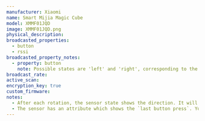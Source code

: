 ```yaml
---
manufacturer: Xiaomi
name: Smart Mijia Magic Cube
model: XMMF01JQD
image: XMMF01JQD.png
physical_description:
broadcasted_properties:
  - button
  - rssi
broadcasted_property_notes:
  - property: button
    note: Possible states are 'left' and 'right', corresponding to the directon you rotate the cube. No edge information is available, only the direction, as this edge info is only available after connecting to the cube. This is not supported in BLE monitor.
broadcast_rate:
active_scan:
encryption_key: true
custom_firmware:
notes:
  - After each rotation, the sensor state shows the direction. It will return to `no press` after the time set with the [reset_timer](configuration_params#reset_timer) option (default = 35 seconds).
  - The sensor has an attribute which shows the `last button press`. You can use the state change event to trigger an automation in Home Assistant.
---
```


